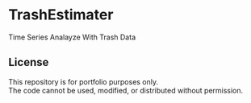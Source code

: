 # TrashEstimater
Time Series Analayze With Trash Data

## License  
This repository is for portfolio purposes only.  
The code cannot be used, modified, or distributed without permission.  
